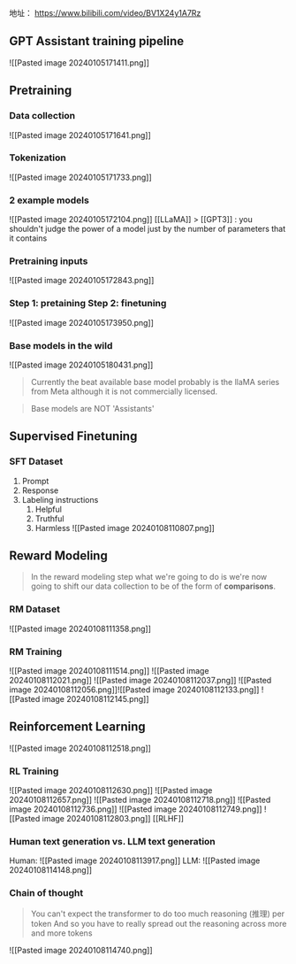 
地址： https://www.bilibili.com/video/BV1X24y1A7Rz

## GPT Assistant training pipeline
![[Pasted image 20240105171411.png]]

## Pretraining
### Data collection
![[Pasted image 20240105171641.png]]
### Tokenization
![[Pasted image 20240105171733.png]]
### 2 example models
![[Pasted image 20240105172104.png]]
[[LLaMA]] > [[GPT3]] : you shouldn't judge the power of a model just by the number of parameters that it contains
### Pretraining inputs
![[Pasted image 20240105172843.png]]
### Step 1: pretaining Step 2: finetuning
![[Pasted image 20240105173950.png]]
### Base models in the wild
![[Pasted image 20240105180431.png]] 
> Currently the beat available base model probably is the llaMA series from Meta although it is not commercially licensed.

> Base models are NOT 'Assistants'

## Supervised Finetuning
### SFT Dataset
1. Prompt
2. Response
3. Labeling instructions
	1. Helpful
	2. Truthful
	3. Harmless
![[Pasted image 20240108110807.png]]

## Reward Modeling
> In the reward modeling step what we're going to do is we're now going to shift our data collection to be of the form of **comparisons**.
### RM Dataset
![[Pasted image 20240108111358.png]]
### RM Training
![[Pasted image 20240108111514.png]]
![[Pasted image 20240108112021.png]]
![[Pasted image 20240108112037.png]]
![[Pasted image 20240108112056.png]]![[Pasted image 20240108112133.png]]
![[Pasted image 20240108112145.png]]
## Reinforcement Learning
![[Pasted image 20240108112518.png]]
### RL Training
![[Pasted image 20240108112630.png]] ![[Pasted image 20240108112657.png]]
![[Pasted image 20240108112718.png]]
![[Pasted image 20240108112736.png]] ![[Pasted image 20240108112749.png]]
![[Pasted image 20240108112803.png]]
[[RLHF]] 

### Human text generation vs. LLM text generation
Human:
![[Pasted image 20240108113917.png]]
LLM:
![[Pasted image 20240108114148.png]]
### Chain of thought
> You can't expect the transformer to do too much reasoning (推理) per token
> And so you have to really spread out the reasoning across more and more tokens

![[Pasted image 20240108114740.png]]
